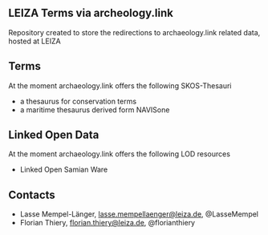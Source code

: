## LEIZA Terms via archeology.link

Repository created to store the redirections to archaeology.link related data, hosted at LEIZA

## Terms

At the moment archaeology.link offers the following SKOS-Thesauri
- a thesaurus for conservation terms
- a maritime thesaurus derived form NAVISone

## Linked Open Data

At the moment archaeology.link offers the following LOD resources
- Linked Open Samian Ware

## Contacts

* Lasse Mempel-Länger, lasse.mempellaenger@leiza.de, @LasseMempel 
* Florian Thiery, florian.thiery@leiza.de, @florianthiery

